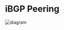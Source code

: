# iBGP Peering



![diagram](https://github.com/inband/spcor/tree/master/2-networking/4-implement-bgp/ipv4/ibgp/images/ipv4_ibgp_peering.png)


